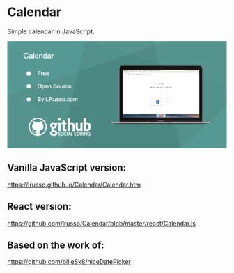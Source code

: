 # Calendar

Simple calendar in JavaScript.

![alt screenshot](https://raw.githubusercontent.com/lrusso/Calendar/master/Calendar.png)

## Vanilla JavaScript version:

https://lrusso.github.io/Calendar/Calendar.htm

## React version:

https://github.com/lrusso/Calendar/blob/master/react/Calendar.js

## Based on the work of:

https://github.com/ollieSk8/niceDatePicker
